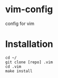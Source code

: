 vim-config
==========

config for vim

Installation
============
```
cd ~/
git clone [repo] .vim
cd .vim
make install
```

